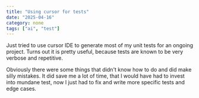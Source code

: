 ```yaml
---
title: "Using cursor for tests"
date: "2025-04-16"
category: none
tags: ["ai", "test"]
---
```


Just tried to use cursor IDE to generate most of my
unit tests for an ongoing project. Turns out it is
pretty useful, because tests are known to be very
verbose and repetitive.

Obviously there were some things that didn't know
how to do and did make silly mistakes. It did
save me a lot of time, that I would have had to 
invest into mundane test, now I just had to 
fix and write more specific tests and edge cases.